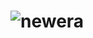 # ![newera](https://github.com/inobrasil/.github/assets/125743142/c879e778-72dd-4a88-8a61-53e5a8b8a0ec)
